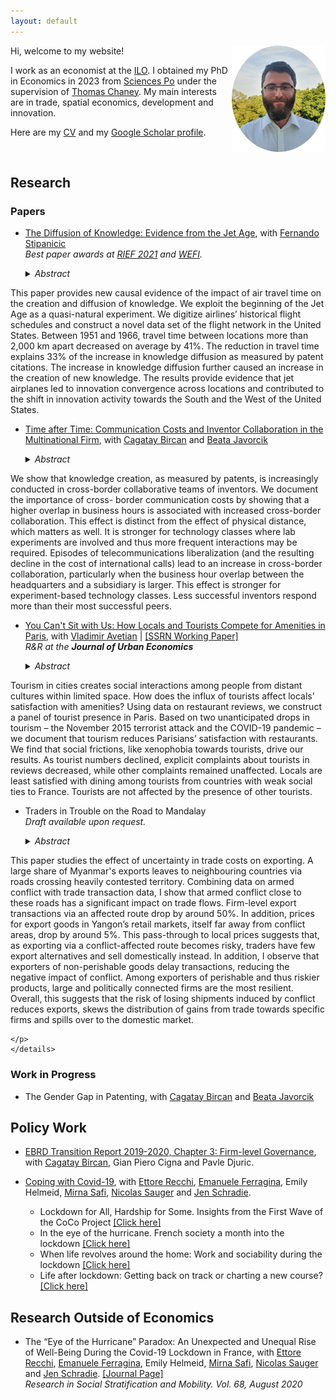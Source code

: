 ```yaml
---
layout: default
---
```


<img src="/images/pic_website.png" style="float:right;width:150px;height:170px;">

Hi, welcome to my website! 

I work as an economist at the [ILO](https://www.ilo.org/global/lang--en/index.htm). I obtained my PhD in Economics in 2023 from [Sciences Po](https://www.sciencespo.fr/department-economics/en) under the supervision of [Thomas Chaney](https://sites.google.com/site/thomaschaney/home?authuser=0). My main interests are in trade, spatial economics, development and innovation. 

Here are my [CV](CV_Pauly.pdf) and my [Google Scholar profile](https://scholar.google.com/citations?user=AG-9fPYAAAAJ&hl=fr).

&nbsp;

## Research

### Papers

- [The Diffusion of Knowledge: Evidence from the Jet Age](https://fernandostipanicic.github.io/files/jmp.pdf), with [Fernando Stipanicic](https://fernandostipanicic.github.io/)\
	_Best paper awards at [RIEF 2021](https://sites.google.com/site/riefnetwork) and [WEFI](https://www.workshop-efi.com/student-workshop)._
	

    <details><summary> <i>Abstract</i> </summary>
    <p align="justify">
This paper provides new causal evidence of the impact of air travel time on the
creation and diffusion of knowledge. We exploit the beginning of the Jet Age as
a quasi-natural experiment. We digitize airlines’ historical flight schedules and
construct a novel data set of the flight network in the United States. Between
1951 and 1966, travel time between locations more than 2,000 km apart decreased
on average by 41%. The reduction in travel time explains 33% of the increase in
knowledge diffusion as measured by patent citations. The increase in knowledge
diffusion further caused an increase in the creation of new knowledge. The results
provide evidence that jet airplanes led to innovation convergence across locations
and contributed to the shift in innovation activity towards the South and the West
of the United States.    </p>
    </details>


- [Time after Time: Communication Costs and Inventor Collaboration in the Multinational Firm](https://users.ox.ac.uk/~econ0247/Telecom.pdf), with [Cagatay Bircan](http://cagataybircan.com/) and [Beata Javorcik](http://users.ox.ac.uk/~econ0247/)

    <details><summary> <i>Abstract</i> </summary>
    <p align="justify">
We show that knowledge creation, as measured by patents, is increasingly conducted in
cross-border collaborative teams of inventors. We document the importance of cross-
border communication costs by showing that a higher overlap in business hours is
associated with increased cross-border collaboration. This effect is distinct from the
effect of physical distance, which matters as well. It is stronger for technology classes
where lab experiments are involved and thus more frequent interactions may be required. 
Episodes of telecommunications liberalization (and the resulting decline in the
cost of international calls) lead to an increase in cross-border collaboration, particularly 
when the business hour overlap between the headquarters and a subsidiary is
larger. This effect is stronger for experiment-based technology classes. Less successful
inventors respond more than their most successful peers.
    </p>
    </details>

- [You Can't Sit with Us: How Locals and Tourists Compete for Amenities in Paris](tourism.pdf), with [Vladimir Avetian](https://vladimir-avetian.github.io/) | [[SSRN Working Paper]](https://papers.ssrn.com/sol3/papers.cfm?abstract_id=4585524)\
	_R&R at the **Journal of Urban Economics**_


    <details><summary> <i>Abstract</i> </summary>
    <p align="justify">
Tourism in cities creates social interactions among people from distant cultures within limited space. How does the influx of tourists affect locals’ satisfaction with amenities? Using data on restaurant reviews, we construct a panel of tourist presence in Paris. Based on two unanticipated drops in tourism – the November 2015 terrorist attack and the COVID-19 pandemic – we document that tourism reduces Parisians’ satisfaction with restaurants. We find that social frictions, like xenophobia towards tourists, drive our results. As tourist numbers declined, explicit complaints about tourists in reviews decreased, while other complaints remained unaffected. Locals are least satisfied with dining among tourists from countries with weak social ties to France. Tourists are not affected by the presence of other tourists. 
    </p>
    </details>
    


- Traders in Trouble on the Road to Mandalay\
	_Draft available upon request._
	
    <details><summary> <i>Abstract</i> </summary>
    <p align="justify">
This paper studies the effect of uncertainty in trade costs on exporting. A large share of Myanmar's 
exports leaves to neighbouring countries via roads crossing heavily contested territory. 
Combining data on armed conflict with trade transaction data, I show that armed conflict close to
these roads has a significant impact on trade flows. Firm-level export transactions via an affected route
drop by around 50%. In addition, prices for export goods in Yangon’s retail markets, itself far away from conflict areas, drop by around 5%. 
This pass-through to local prices suggests that, as exporting via a conflict-affected route becomes risky, 
traders have few export alternatives and sell domestically instead. In addition, I observe that exporters
of non-perishable goods delay transactions, reducing the negative impact of conflict.
Among exporters of perishable and thus riskier products, large and politically connected firms
are the most resilient. Overall, this suggests that the risk of losing shipments induced by conflict reduces exports, skews the distribution of gains from trade towards specific firms and spills over to the domestic market.

    </p>
    </details>

### Work in Progress

- The Gender Gap in Patenting, with [Cagatay Bircan](http://cagataybircan.com/) and [Beata Javorcik](http://users.ox.ac.uk/~econ0247/)


## Policy Work

- [EBRD Transition Report 2019-2020, Chapter 3: Firm-level Governance](https://2019.tr-ebrd.com/firm-level-governance/), with [Cagatay Bircan](http://cagataybircan.com/), Gian  Piero  Cigna  and  Pavle Djuric.

- [Coping with Covid-19](https://www.sciencespo.fr/osc/en/node/2232.html), with [Ettore Recchi](http://www.ettorerecchi.eu/cms2/index.php?lang=en), [Emanuele Ferragina](https://www.sciencespo.fr/osc/fr/node/1459.html), Emily Helmeid, [Mirna Safi](https://www.sciencespo.fr/osc/en/node/1156.html), [Nicolas Sauger](https://www.sciencespo.fr/liepp/en/users/nicolassauger.html) and [Jen Schradie](http://schradie.com/). 
     - Lockdown for All, Hardship for Some. Insights from the First Wave of the CoCo Project [[Click here]](https://zenodo.org/record/3757870)
     - In the eye of the hurricane. French society a month into the lockdown [[Click here]](https://zenodo.org/record/3783990)
     - When life revolves around the home: Work and sociability during the lockdown [[Click here]](https://zenodo.org/record/3839312)
     - Life after lockdown: Getting back on track or charting a new course? [[Click here]](https://zenodo.org/record/3897226)


## Research Outside of Economics

- The “Eye of the Hurricane” Paradox: An Unexpected and Unequal Rise of Well-Being During the Covid-19 Lockdown in France, with [Ettore Recchi](http://www.ettorerecchi.eu/cms2/index.php?lang=en), [Emanuele Ferragina](https://www.sciencespo.fr/osc/fr/node/1459.html), Emily Helmeid, [Mirna Safi](https://www.sciencespo.fr/osc/en/node/1156.html), [Nicolas Sauger](https://www.sciencespo.fr/liepp/en/users/nicolassauger.html) and [Jen Schradie](http://schradie.com/). [[Journal Page]](https://www.sciencedirect.com/science/article/pii/S0276562420300445?via%3Dihub)  
*Research in Social Stratification and Mobility. Vol. 68, August 2020*

&nbsp;



